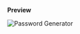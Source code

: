 **Preview**

![Password Generator](https://github.com/user-attachments/assets/57d493ec-2bb7-4109-80d6-ab798ff3752b)

